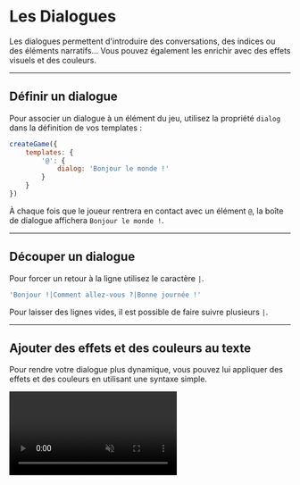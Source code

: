 <script>
import Aside from '../../../lib/ui/Doc/Aside.svelte'
import Emoji from '../../../lib/ui/Doc/Emoji.svelte'
</script>

# <Emoji src="💬"/> Les Dialogues

Les dialogues permettent d'introduire des conversations, des indices ou des éléments narratifs... Vous pouvez également les enrichir avec des effets visuels et des couleurs.

---

## <Emoji src="✏️"/> Définir un dialogue

Pour associer un dialogue à un élément du jeu, utilisez la propriété `dialog` dans la définition de vos templates :

```javascript
createGame({
	templates: {
		'@': {
			dialog: 'Bonjour le monde !'
		}
	}
})
```

À chaque fois que le joueur rentrera en contact avec un élément `@`, la boîte de dialogue affichera `Bonjour le monde !`.

---

## <Emoji src="⛓️‍💥"/> Découper un dialogue

Pour forcer un retour à la ligne utilisez le caractère `|`.

```js
'Bonjour !|Comment allez-vous ?|Bonne journée !'
```

<Aside variant="Note">
Pour laisser des lignes vides, il est possible de faire suivre plusieurs <code>|</code>.
</Aside>

---

## <Emoji src="💥"/> Ajouter des effets et des couleurs au texte

Pour rendre votre dialogue plus dynamique, vous pouvez lui appliquer des effets et des couleurs en utilisant une syntaxe simple.

<video src="/doc/dialog-fx.webm" autoplay loop muted playsinline/>

### Effets

| Effet                | Syntaxe         | Description                       |
| -------------------- | --------------- | --------------------------------- |
| Vague verticale      | `~votre texte~` | Lettres qui montent et descendent |
| Vague horizontale    | `_votre texte_` | Lettres qui ondulent latéralement |
| Secousse aléatoire   | `votre %texte%` | Tremblement désordonné            |
| Secousse horizontale | `votre =texte=` | Tremblement gauche-droite         |
| Secousse verticale   | `votre ^texte^` | Tremblement haut-bas              |
| Clignotement         | `votre °texte°` | Apparition-dispariton             |

### Couleurs

Pour appliquer une couleur, encadrez le texte avec `<n>`, où `n` correspond à l’index de la couleur dans [votre palette](/fr/doc/configuration/colors#personnaliser-la-palette) :

```js
'<3>Texte bleu<3> '
```

Il est possible de combiner une couleur avec un effet.

```js
'~<2>Texte gris avec un mouvement de vague<2>~'
```

## <Emoji src="🫥"/> Afficher des caractères spéciaux

Si vous souhaitez afficher un caractère réservé (comme `%`, `~`, `_`, `^`, `=`, `°` ), précédez-le de deux antislash `\` :

```js
'Il ne me reste que 56\\% de batterie'
```

affichera :

_Il ne me reste que 56% de batterie_

---

## <Emoji src="🎙️"/> Voix de personnages

Vous pouvez ajouter des sons de voix synchronisés aux dialogues pour créer des voix de personnages distinctes. Ces sons jouent automatiquement pendant la frappe du texte, avec un timing de 30ms par caractère.

### Utilisation de base

```js
// Ouvrir un dialogue avec une voix spécifique
game.openDialog("Bonjour !", { template: "BLIP" })
```

### Templates de voix disponibles

| Template | Description |
|----------|-------------|
| `BLIP` | Bip électronique simple |
| `HIT` | Son d'impact grave |
| `PICKUP` | Son aigu de ramassage |
| `JUMP` | Son de saut |
| `FALL` | Son de chute |
| `POWERUP` | Son d'amélioration |
| `LASER` | Son laser futuriste |
| `BLIP_RANDOM` | Bips avec variations aléatoires |

### Modes de variation

```js
// Voix avec graine fixe (son identique à chaque fois)
game.openDialog("Texte", { template: "BLIP", seed: 42 })

// Voix aléatoire par dialogue (différent à chaque dialogue)
game.openDialog("Texte", { template: "BLIP", seed: null })

// Voix aléatoire par caractère (défaut)
game.openDialog("Texte", { template: "BLIP" })
```

### Voix par défaut dans les templates

Vous pouvez définir une voix par défaut pour un personnage dans son template. Cette voix sera automatiquement utilisée lorsque le joueur interagit avec ce personnage :

```javascript
createGame({
  templates: {
    'R': {
      sprite: 2,
      dialog: "Je suis un robot !",
      voice: { template: "HIT" }
    },
    'F': {
      sprite: 3, 
      dialog: "Je suis amical !",
      voice: { template: "BLIP", seed: 42 }
    },
    'Q': {
      sprite: 4,
      dialog: "Je suis silencieux...",
      // Pas de propriété voice - ce personnage est silencieux
    }
  }
})
```

Lorsque le joueur interagit avec le personnage 'R', son dialogue utilisera automatiquement le template de voix HIT. Le personnage 'F' utilisera BLIP avec une graine fixe, et le personnage 'Q' sera silencieux.

### Notes importantes

- Les espaces et la ponctuation sont silencieux
- Les dialogues sans paramètre `template` sont complètement silencieux
- Les sons de voix sont indépendants des autres effets sonores du jeu
